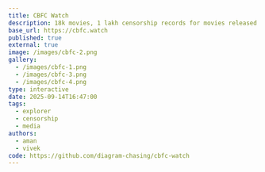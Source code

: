 ```yaml
---
title: CBFC Watch
description: 18k movies, 1 lakh censorship records for movies released in India in a searchable database
base_url: https://cbfc.watch
published: true
external: true
image: /images/cbfc-2.png
gallery:
  - /images/cbfc-1.png
  - /images/cbfc-3.png
  - /images/cbfc-4.png
type: interactive
date: 2025-09-14T16:47:00
tags:
  - explorer
  - censorship
  - media
authors:
  - aman
  - vivek
code: https://github.com/diagram-chasing/cbfc-watch
---
```


